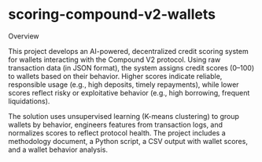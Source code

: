 # scoring-compound-v2-wallets
Overview

This project develops an AI-powered, decentralized credit scoring system for wallets interacting with the Compound V2 protocol. Using raw transaction data (in JSON format), the system assigns credit scores (0–100) to wallets based on their behavior. Higher scores indicate reliable, responsible usage (e.g., high deposits, timely repayments), while lower scores reflect risky or exploitative behavior (e.g., high borrowing, frequent liquidations).

The solution uses unsupervised learning (K-means clustering) to group wallets by behavior, engineers features from transaction logs, and normalizes scores to reflect protocol health. The project includes a methodology document, a Python script, a CSV output with wallet scores, and a wallet behavior analysis.
